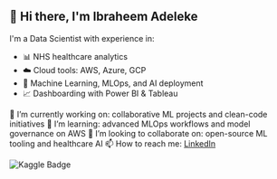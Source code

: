  ## 👋 Hi there, I'm Ibraheem Adeleke

I'm a Data Scientist with experience in:
- 📊 NHS healthcare analytics
- ☁️ Cloud tools: AWS, Azure, GCP
- 🤖 Machine Learning, MLOps, and AI deployment
- 📈 Dashboarding with Power BI & Tableau

🔭 I’m currently working on: collaborative ML projects and clean-code initiatives
🌱 I’m learning: advanced MLOps workflows and model governance on AWS
👯 I’m looking to collaborate on: open-source ML tooling and healthcare AI
📫 How to reach me: [LinkedIn](https://www.linkedin.com/in/ibraheem-adeleke-mbcs-aa349494/)

![Kaggle Badge](https://www.kaggle.com/certification/badges/ibraheemolasupo/50)
